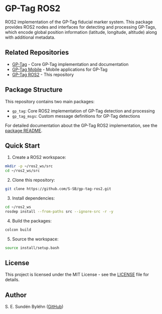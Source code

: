 # GP-Tag ROS2

ROS2 implementation of the GP-Tag fiducial marker system. This package provides ROS2 nodes and interfaces for detecting and processing GP-Tags, which encode global position information (latitude, longitude, altitude) along with additional metadata.

## Related Repositories

- [GP-Tag](https://github.com/S-SB/gp-tag) - Core GP-Tag implementation and documentation
- [GP-Tag Mobile](https://github.com/S-SB/gp-tag-mobile) - Mobile applications for GP-Tag
- [GP-Tag ROS2](https://github.com/S-SB/gp-tag-ros2) - This repository

## Package Structure

This repository contains two main packages:
- `gp_tag`: Core ROS2 implementation of GP-Tag detection and processing
- `gp_tag_msgs`: Custom message definitions for GP-Tag detections

For detailed documentation about the GP-Tag ROS2 implementation, see the [package README](gp_tag/README.md).

## Quick Start

1. Create a ROS2 workspace:
```bash
mkdir -p ~/ros2_ws/src
cd ~/ros2_ws/src
```

2. Clone this repository:
```bash
git clone https://github.com/S-SB/gp-tag-ros2.git
```

3. Install dependencies:
```bash
cd ~/ros2_ws
rosdep install --from-paths src --ignore-src -r -y
```

4. Build the packages:
```bash
colcon build
```

5. Source the workspace:
```bash
source install/setup.bash
```

## License

This project is licensed under the MIT License - see the [LICENSE](LICENSE) file for details.

## Author

S. E. Sundén Byléhn ([GitHub](https://github.com/S-SB))